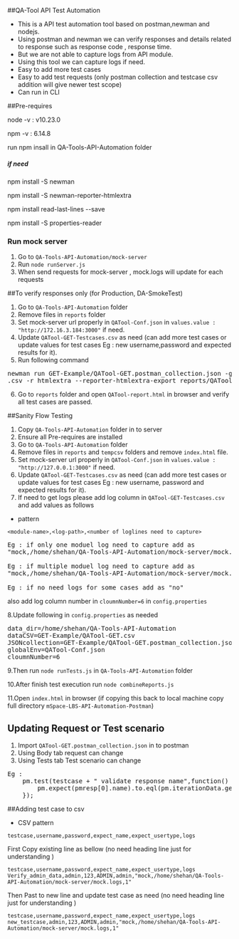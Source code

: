 ##QA-Tool API Test Automation

* This is a API test automation tool based on postman,newman and nodejs.
* Using postman and newman we can verify responses and details related to response such as response code , response time.
* But we are not able to capture logs from API module.
* Using this tool we can capture logs if need.
* Easy to add more test cases 
* Easy to add test requests (only postman collection and testcase csv addition will give newer test scope)
* Can run in CLI  

##Pre-requires 

node -v : v10.23.0

npm -v : 6.14.8

run npm insall in QA-Tools-API-Automation folder

##### if need
npm install -S newman

npm install -S newman-reporter-htmlextra

npm install read-last-lines --save

npm install -S properties-reader

### Run mock server

1. Go to ``QA-Tools-API-Automation/mock-server``
2. Run ``node runServer.js``
3. When send requests for mock-server , mock.logs will update for each requests

##To verify responses only (for Production, DA-SmokeTest)


1. Go to ``QA-Tools-API-Automation`` folder 
2. Remove files in ``reports`` folder
3. Set mock-server url properly in ``QATool-Conf.json`` in ``values.value : "http://172.16.3.184:3000"`` if need.
4. Update ``QATool-GET-Testcases.csv`` as need (can add more test cases or update values for test cases Eg : new 
username,password and expected results for it).
5. Run following command

<pre>
newman run GET-Example/QATool-GET.postman_collection.json -g QATool-Conf.json -d GET-Example/QATool-GET-Testcases
.csv -r htmlextra --reporter-htmlextra-export reports/QATool-report.html --reporter-htmlextra-title "QA-Tool Report"
</pre>
6. Go to ``reports`` folder and open ``QATool-report.html`` in browser and verify all test cases are passed.


##Sanity Flow Testing 

1. Copy ``QA-Tools-API-Automation`` folder  in to server 
2. Ensure all Pre-requires are installed 
3. Go to ``QA-Tools-API-Automation`` folder 
4. Remove files in ``reports`` and ``tempcsv`` folders  and remove ``index.html`` file.
5. Set mock-server url properly in ``QATool-Conf.json`` in ``values.value : "http://127.0.0.1:3000"`` if need.
6. Update ``QATool-GET-Testcases.csv`` as need (can add more test cases or update values for test cases Eg : new 
username, password and expected results for it).
7. If need to get logs please  add log column in ``QATool-GET-Testcases.csv``  and add values as follows

* pattern 

``<module-name>,<log-path>,<number of loglines need to capture>``

<pre>
Eg : if only one moduel log need to capture add as 
"mock,/home/shehan/QA-Tools-API-Automation/mock-server/mock.logs,1"

Eg : if multiple moduel log need to capture add as 
"mock,/home/shehan/QA-Tools-API-Automation/mock-server/mock.logs,1;mock2,/home/shehan/QA-Tools-API-Automation/mock-server/mock.logs,1"

Eg : if no need logs for some cases add as "no"
</pre>

also add log column number in ``cloumnNumber=6`` in ``config.properties`` 

8.Update following in  ``config.properties`` as needed
<pre>
data_dir=/home/shehan/QA-Tools-API-Automation
dataCSV=GET-Example/QATool-GET.csv
JSONcollection=GET-Example/QATool-GET.postman_collection.json
globalEnv=QATool-Conf.json
cloumnNumber=6
</pre> 
9.Then run ``node runTests.js`` in ``QA-Tools-API-Automation`` folder

10.After finish test execution run ``node combineReports.js``

11.Open ``index.html`` in browser  (if copying this back to local machine copy full directory ``mSpace-LBS-API-Automation-Postman``)


## Updating Request or Test scenario

1. Import ``QATool-GET.postman_collection.json`` in to postman 
2. Using Body tab request can change 
3. Using Tests tab Test scenario can change 

<pre>
Eg : 
    pm.test(testcase + " validate response name",function() {
        pm.expect(pmresp[0].name).to.eql(pm.iterationData.get("expect_name"));
    });
</pre>
 

##Adding test case to csv 

* CSV pattern 

```
testcase,username,password,expect_name,expect_usertype,logs
```

First Copy existing line as bellow (no need heading line just for understanding )

```
testcase,username,password,expect_name,expect_usertype,logs
Verify_admin_data,admin,123,ADMIN,admin,"mock,/home/shehan/QA-Tools-API-Automation/mock-server/mock.logs,1"
```

Then Past to new line and update test case as need (no need heading line just for understanding )

```
testcase,username,password,expect_name,expect_usertype,logs
new_testcase,admin,123,ADMIN,admin,"mock,/home/shehan/QA-Tools-API-Automation/mock-server/mock.logs,1"
```
